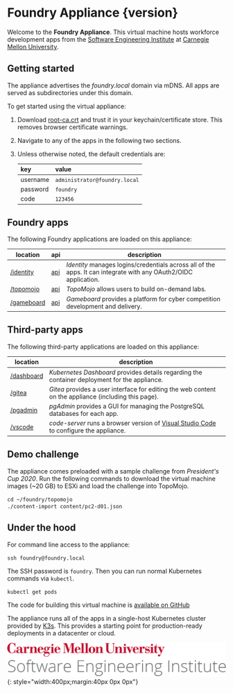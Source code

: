 # Foundry Appliance {version}

Welcome to the **Foundry Appliance**. This virtual machine hosts workforce development apps from the [Software Engineering Institute](https://sei.cmu.edu) at [Carnegie Mellon University](https://cmu.edu).

## Getting started

The appliance advertises the _foundry.local_ domain via mDNS. All apps are served as subdirectories under this domain.

To get started using the virtual appliance:

1. Download [root-ca.crt](root-ca.crt) and trust it in your keychain/certificate store. This removes browser certificate warnings.
2. Navigate to any of the apps in the following two sections.
3. Unless otherwise noted, the default credentials are:  

    |key|value|
    |-|-|
    |username|`administrator@foundry.local`|
    |password|`foundry`|
    |code|`123456`|


## Foundry apps

The following Foundry applications are loaded on this appliance:

| location | api | description |
| -------- | --- | ----------- |
| [/identity](/identity)|[api](/identity/api)| _Identity_ manages logins/credentials across all of the apps. It can integrate with any OAuth2/OIDC application.|
| [/topomojo](/topomojo)|[api](/topomojo/api)| _TopoMojo_ allows users to build on-demand labs.|
| [/gameboard](/gameboard)|[api](/gameboard/api)| _Gameboard_ provides a platform for cyber competition development and delivery.|

## Third-party apps

The following third-party applications are loaded on this appliance:

| location | description |
| -------- | ----------- |
| [/dashboard](/dashboard)| _Kubernetes Dashboard_ provides details regarding the container deployment for the appliance. |
| [/gitea](/gitea)| _Gitea_ provides a user interface for editing the web content on the appliance (including this page).|
| [/pgadmin](/pgadmin)| _pgAdmin_ provides a GUI for managing the PostgreSQL databases for each app. |
| [/vscode](/vscode)| _code-server_ runs a browser version of [Visual Studio Code](https://code.visualstudio.com) to configure the appliance.

## Demo challenge

The appliance comes preloaded with a sample challenge from _President's Cup 2020_. Run the following commands to download the virtual machine images (~20 GB) to ESXi and load the challenge into TopoMojo.

```
cd ~/foundry/topomojo
./content-import content/pc2-d01.json
```

## Under the hood

For command line access to the appliance:

```
ssh foundry@foundry.local
```

The SSH password is `foundry`. Then you can run normal Kubernetes commands via `kubectl`.

```
kubectl get pods
```

The code for building this virtual machine is [available on GitHub](https://github.com/cmu-sei/gameboard-appliance)

The appliance runs all of the apps in a single-host Kubernetes cluster provided by [K3s](https://k3s.io/). This provides a starting point for production-ready deployments in a datacenter or cloud.

![CMU SEI Unitmark](assets/cmu-sei-unitmark.png){: style="width:400px;margin:40px 0px 0px"}
